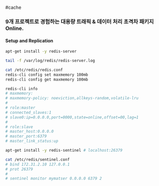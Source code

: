 #cache

### 9개 프로젝트로 경험하는 대용량 트래픽 & 데이터 처리 초격차 패키지 Online.

#### Setup and Replication

```bash
apt-get install -y redis-server

tail -f /var/log/redis/redis-server.log

cat /etc/redis/redis.conf
redis-cli config set maxmemory 100mb
redis-cli config get maxmemory 100mb

redis-cli info
# maxmemory:
# maxmemory-policy: noeviction,allkeys-random,volatile-lru
#
# role:master
# connected_slaves:1
# slave0:ip=0.0.0.0,port=0000,state=online,offset=00,lag=1
#
# role:slave
# master_host:0.0.0.0
# master_port:6379
# master_link_status:up
```

```bash
apt-get install -y redis-sentinel # localhost:26379

cat /etc/redis/sentinel.conf
# bind 172.31.2.10 127.0.0.1
# prot 26379
#
# sentinel monitor mymatser 0.0.0.0 6379 2

```
